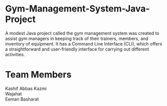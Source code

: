 # Gym-Management-System-Java-Project
A modest Java project called the gym management system was created to assist gym managers in keeping track of their trainers, members, and inventory of equipment. It has a Command Line Interface (CLI), which offers a straightforward and user-friendly interface for carrying out different activities.
# Team Members
Kashif Abbas Kazmi\
Wajahat\
Eeman Basharat
